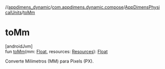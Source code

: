 //[appdimens_dynamic](../../../index.md)/[com.appdimens.dynamic.compose](../index.md)/[AppDimensPhysicalUnits](index.md)/[toMm](to-mm.md)

# toMm

[androidJvm]\
fun [toMm](to-mm.md)(mm: [Float](https://kotlinlang.org/api/core/kotlin-stdlib/kotlin/-float/index.html), resources: [Resources](https://developer.android.com/reference/kotlin/android/content/res/Resources.html)): [Float](https://kotlinlang.org/api/core/kotlin-stdlib/kotlin/-float/index.html)

Converte Milímetros (MM) para Pixels (PX).